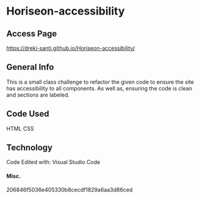 # Horiseon-accessibility

## Access Page
<a href="https://dreki-santi.github.io/Horiseon-accessibility/">https://dreki-santi.github.io/Horiseon-accessibility/</a>

## General Info
This is a small class challenge to refactor the given code to ensure the site has accessibility to all components. As well as, ensuring the code is clean and sections are labeled.

## Code Used
HTML
CSS

## Technology
Code Edited with:
Visual Studio Code

#### Misc.
206846f5036e405330b8cecdf1829a6aa3d86ced
